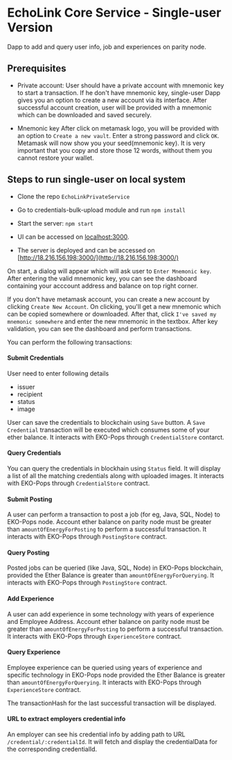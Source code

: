 # EchoLink Core Service - Single-user Version
Dapp to add and query user info, job and experiences on parity node.

## Prerequisites

- Private account:
User should have a private account with mnemonic key to start a transaction. If he don't have mnemonic key, single-user Dapp gives you an option to create a new account via its interface. After successful account creation, user will be provided with a mnemonic which can be downloaded and saved securely.

- Mnemonic key
After click on metamask logo, you will be provided with an option to `Create a new vault`. Enter a strong password and click `OK`. Metamask will now show you your seed(mnemonic key). It is very important that you copy and store those 12 words, without them you cannot restore your wallet. 

## Steps to run single-user on local system

- Clone the repo `EchoLinkPrivateService`

- Go to credentials-bulk-upload module and run `npm install`

- Start the server: 
`npm start`

- UI can be accessed on [localhost:3000](http://localhost:3000).
- The server is deployed and can be accessed on [http://18.216.156.198:3000/](http://18.216.156.198:3000/)

On start, a dialog will appear which will ask user to `Enter Mnemonic key`.
After entering the valid mnemonic key, you can see the dashboard containing your acccount address and balance on top right corner.

If you don't have metamask account, you can create a new account by clicking `Create New Account`. On clicking, you'll get a new mnemonic which can be copied somewhere or downloaded. After that, click `I've saved my mnemonic somewhere` and enter the new mnemonic in the textbox.
After key validation, you can see the dashboard and perform transactions.

You can perform the following transactions:

#### Submit Credentials
User need to enter following details

- issuer 
- recipient
- status
- image
    
User can save the credentials to blockchain using `Save` button. A `Save Credential` transaction will be executed which consumes some of your ether balance. It interacts with EKO-Pops through `CredentialStore` contarct.

#### Query Credentials
You can query the credentials in blockhain using `Status` field. It will display a list of all the matching credentials along with uploaded images. It interacts with EKO-Pops through `CredentialStore` contract.

#### Submit Posting
A user can perform a transaction to post a job (for eg, Java, SQL, Node) to EKO-Pops node. Account ether balance on parity node must be greater than `amountOfEnergyForPosting` to perform a successful transaction. It interacts with EKO-Pops through `PostingStore` contract.

#### Query Posting
Posted jobs can be queried (like Java, SQL, Node) in EKO-Pops blockchain, provided the Ether Balance is greater than  `amountOfEnergyForQuerying`. It interacts with EKO-Pops through `PostingStore` contract.

#### Add Experience
A user can add experience in some technology with years of experience and Employee Address. Account ether balance on parity node must be greater than `amountOfEnergyForPosting` to perform a successful transaction. It interacts with EKO-Pops through `ExperienceStore` contract.

#### Query Experience
Employee experience can be queried using years of experience and specific technology in EKO-Pops node provided the Ether Balance is greater than `amountOfEnergyForQuerying`. It interacts with EKO-Pops through `ExperienceStore` contract.

The transactionHash for the last successful transaction will be displayed.

#### URL to extract employers credential info
An employer can see his credential info by adding path to URL `/credential/:credentialId`. It will fetch and display the credentialData for the corresponding credentialId.

